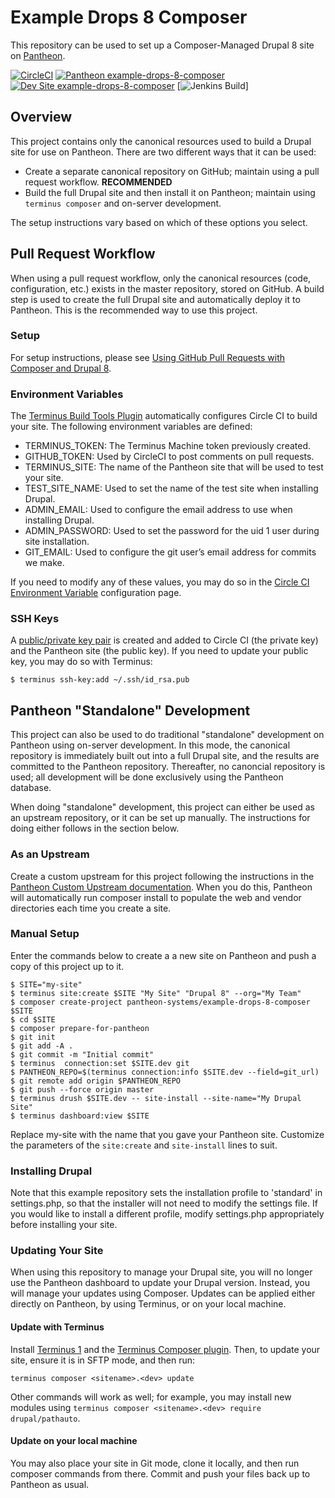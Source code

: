 # Example Drops 8 Composer

This repository can be used to set up a Composer-Managed Drupal 8 site on [Pantheon](https://pantheon.io).

[![CircleCI](https://circleci.com/gh/pantheon-systems/example-drops-8-composer.svg?style=shield)](https://circleci.com/gh/pantheon-systems/example-drops-8-composer)
[![Pantheon example-drops-8-composer](https://img.shields.io/badge/dashboard-drops_8-yellow.svg)](https://dashboard.pantheon.io/sites/c401fd14-f745-4e51-9af2-f30b45146a0c#dev/code) 
[![Dev Site example-drops-8-composer](https://img.shields.io/badge/site-drops_8-blue.svg)](http://dev-example-drops-8-composer.pantheonsite.io/)
[![Jenkins Build](http://128.199.107.248:8080/job/push_to_GH/badge/icon)]

## Overview

This project contains only the canonical resources used to build a Drupal site for use on Pantheon. There are two different ways that it can be used:

- Create a separate canonical repository on GitHub; maintain using a pull request workflow. **RECOMMENDED**
- Build the full Drupal site and then install it on Pantheon; maintain using `terminus composer` and on-server development.

The setup instructions vary based on which of these options you select.

## Pull Request Workflow

When using a pull request workflow, only the canonical resources (code, configuration, etc.) exists in the master repository, stored on GitHub. A build step is used to create the full Drupal site and automatically deploy it to Pantheon. This is the recommended way to use this project.

### Setup

For setup instructions, please see [Using GitHub Pull Requests with Composer and Drupal 8](https://pantheon.io/docs/guides/github-pull-requests/).

### Environment Variables

The [Terminus Build Tools Plugin](https://github.com/pantheon-systems/terminus-build-tools-plugin) automatically configures Circle CI to build your site. The following environment variables are defined:

- TERMINUS_TOKEN: The Terminus Machine token previously created.
- GITHUB_TOKEN: Used by CircleCI to post comments on pull requests.
- TERMINUS_SITE: The name of the Pantheon site that will be used to test your site.
- TEST_SITE_NAME: Used to set the name of the test  site when installing Drupal.
- ADMIN_EMAIL: Used to configure the email address to use when installing Drupal.
- ADMIN_PASSWORD: Used to set the password for the uid 1 user during site installation.
- GIT_EMAIL: Used to configure the git user’s email address for commits we make.

If you need to modify any of these values, you may do so in the [Circle CI Environment Variable](https://circleci.com/docs/1.0/environment-variables/) configuration page.

### SSH Keys

A [public/private key pair](https://pantheon.io/docs/ssh-keys/) is created and added to Circle CI (the private key) and the Pantheon site (the public key). If you need to update your public key, you may do so with Terminus:
```
$ terminus ssh-key:add ~/.ssh/id_rsa.pub
```

## Pantheon "Standalone" Development

This project can also be used to do traditional "standalone" development on Pantheon using on-server development. In this mode, the canonical repository is immediately built out into a full Drupal site, and the results are committed to the Pantheon repository. Thereafter, no canoncial repository is used; all development will be done exclusively using the Pantheon database.

When doing "standalone" development, this project can either be used as an upstream repository, or it can be set up manually. The instructions for doing either follows in the section below.

### As an Upstream

Create a custom upstream for this project following the instructions in the [Pantheon Custom Upstream documentation](https://pantheon.io/docs/custom-upstream/). When you do this, Pantheon will automatically run composer install to populate the web and vendor directories each time you create a site.

### Manual Setup

Enter the commands below to create a a new site on Pantheon and push a copy of this project up to it.
```
$ SITE="my-site"
$ terminus site:create $SITE "My Site" "Drupal 8" --org="My Team"
$ composer create-project pantheon-systems/example-drops-8-composer $SITE
$ cd $SITE
$ composer prepare-for-pantheon
$ git init
$ git add -A .
$ git commit -m "Initial commit"
$ terminus  connection:set $SITE.dev git
$ PANTHEON_REPO=$(terminus connection:info $SITE.dev --field=git_url)
$ git remote add origin $PANTHEON_REPO
$ git push --force origin master
$ terminus drush $SITE.dev -- site-install --site-name="My Drupal Site"
$ terminus dashboard:view $SITE
```
Replace my-site with the name that you gave your Pantheon site. Customize the parameters of the `site:create` and `site-install` lines to suit.

### Installing Drupal

Note that this example repository sets the installation profile to 'standard' in settings.php, so that the installer will not need to modify the settings file. If you would like to install a different profile, modify settings.php appropriately before installing your site.

### Updating Your Site

When using this repository to manage your Drupal site, you will no longer use the Pantheon dashboard to update your Drupal version. Instead, you will manage your updates using Composer. Updates can be applied either directly on Pantheon, by using Terminus, or on your local machine.

#### Update with Terminus

Install [Terminus 1](https://pantheon.io/docs/terminus/) and the [Terminus Composer plugin](https://github.com/pantheon-systems/terminus-composer-plugin).  Then, to update your site, ensure it is in SFTP mode, and then run:
```
terminus composer <sitename>.<dev> update
```
Other commands will work as well; for example, you may install new modules using `terminus composer <sitename>.<dev> require drupal/pathauto`.

#### Update on your local machine

You may also place your site in Git mode, clone it locally, and then run composer commands from there.  Commit and push your files back up to Pantheon as usual.
